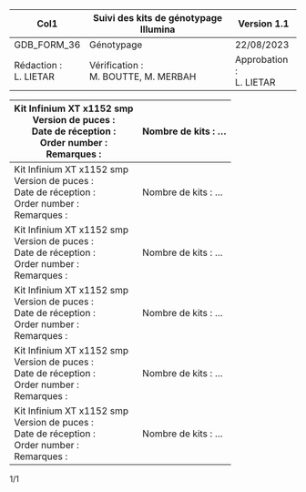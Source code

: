 |Col1|Suivi des kits de génotypage Illumina|Version 1.1|
|---|---|---|
|GDB_FORM_36|Génotypage|22/08/2023|
|Rédaction :<br>L. LIETAR|Vérification :<br>M. BOUTTE, M. MERBAH|Approbation :<br>L. LIETAR|


|Kit Infinium XT x1152 smp<br>Version de puces :<br>Date de réception :<br>Order number :<br>Remarques :|Nombre de kits : …|
|---|---|
|Kit Infinium XT x1152 smp<br>Version de puces :<br>Date de réception :<br>Order number :<br>Remarques :|Nombre de kits : …|
|Kit Infinium XT x1152 smp<br>Version de puces :<br>Date de réception :<br>Order number :<br>Remarques :|Nombre de kits : …|
|Kit Infinium XT x1152 smp<br>Version de puces :<br>Date de réception :<br>Order number :<br>Remarques :|Nombre de kits : …|
|Kit Infinium XT x1152 smp<br>Version de puces :<br>Date de réception :<br>Order number :<br>Remarques :|Nombre de kits : …|
|Kit Infinium XT x1152 smp<br>Version de puces :<br>Date de réception :<br>Order number :<br>Remarques :|Nombre de kits : …|


1/1

